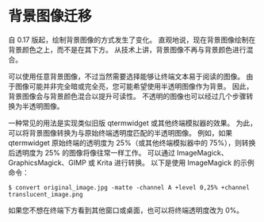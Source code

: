 # 背景图像迁移

自 0.17 版起，绘制背景图像的方式发生了变化。
直观地说，现在背景图像绘制在背景颜色之上，而不是在其下方。
从技术上讲，背景图像不再与背景颜色进行混合。

可以使用任意背景图像，不过当然需要选择能够让终端文本易于阅读的图像。
由于图像可能并非完全暗或完全亮，您可能希望使用半透明图像作为背景。
因此，背景图像会与背景颜色混合以提升可读性。
不透明的图像也可以经过几个步骤转换为半透明图像。

一种常见的用法是实现类似旧版 qtermwidget 或其他终端模拟器的效果。
为此，可以将背景图像转换为与原始终端透明度匹配的半透明图像。
例如，如果 qtermwidget 原始终端的透明度为 25%（或其他终端模拟器中的 75%），则转换后透明度为 25% 的图像将像往常一样工作。
可以通过 ImageMagick、GraphicsMagick、GIMP 或 Krita 进行转换。
以下是使用 ImageMagick 的示例命令：

    $ convert original_image.jpg -matte -channel A +level 0,25% +channel translucent_image.png

如果您不想在终端下方看到其他窗口或桌面，也可以将终端透明度改为 0%。

